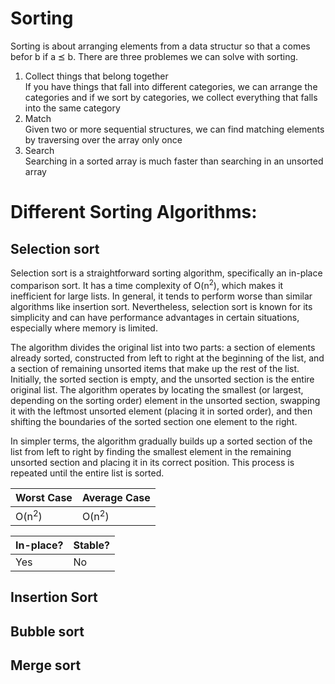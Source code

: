 # Sorting
Sorting is about arranging elements from a data structur so that a comes befor b if a ⪯ b. 
There are three problemes we can solve with sorting.
<ol>
  <li>Collect things that belong together</li>
  If you have things that fall into different categories, we can arrange the categories and if we sort by categories, we collect everything that falls into the same category
  <li>Match</li>
  Given two or more sequential structures, we can find matching elements by traversing over the array only once
  <li>Search</li>
  Searching in a sorted array is much faster than searching in an unsorted array
</ol>

# Different Sorting Algorithms:
## Selection sort
Selection sort is a straightforward sorting algorithm, specifically an in-place comparison sort. It has a time complexity of O(n<sup>2</sup>), which makes it inefficient for large lists. In general, it tends to perform worse than similar algorithms like insertion sort. Nevertheless, selection sort is known for its simplicity and can have performance advantages in certain situations, especially where memory is limited.

The algorithm divides the original list into two parts: a section of elements already sorted, constructed from left to right at the beginning of the list, and a section of remaining unsorted items that make up the rest of the list. Initially, the sorted section is empty, and the unsorted section is the entire original list. The algorithm operates by locating the smallest (or largest, depending on the sorting order) element in the unsorted section, swapping it with the leftmost unsorted element (placing it in sorted order), and then shifting the boundaries of the sorted section one element to the right.

In simpler terms, the algorithm gradually builds up a sorted section of the list from left to right by finding the smallest element in the remaining unsorted section and placing it in its correct position. This process is repeated until the entire list is sorted.

|Worst Case|Average Case|
|---|---|
|O(n<sup>2</sup>)|O(n<sup>2</sup>)

|In-place?|Stable?|
|---|---|
|Yes|No|

## Insertion Sort

## Bubble sort

## Merge sort
